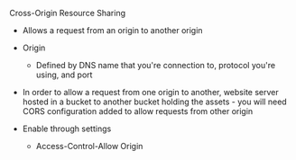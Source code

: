 Cross-Origin Resource Sharing

- Allows a request from an origin to another origin
- Origin
    
    - Defined by DNS name that you're connection to, protocol you're using, and port
- In order to allow a request from one origin to another, website server hosted in a bucket to another bucket holding the assets - you will need CORS configuration added to allow requests from other origin
- Enable through settings
    
    - Access-Control-Allow Origin